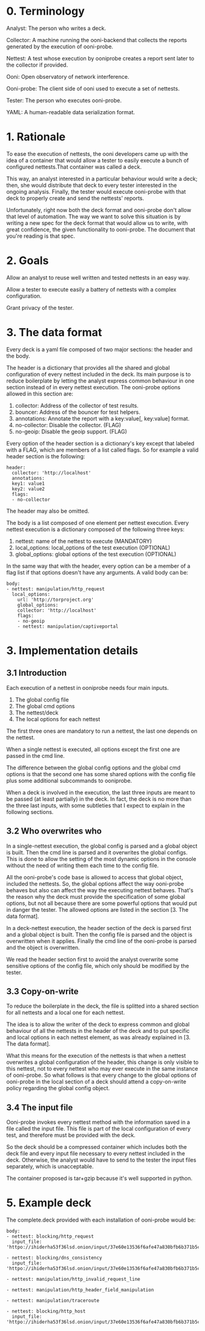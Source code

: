 # 0. Terminology
Analyst: The person who writes a deck.

Collector: A machine running the ooni-backend that collects the reports
generated by the execution of ooni-probe.

Nettest: A test whose execution by ooniprobe creates a report sent later to the
collector if provided.

Ooni: Open observatory of network interference.

Ooni-probe: The client side of ooni used to execute a set of nettests.

Tester: The person who executes ooni-probe.

YAML: A human-readable data serialization format.

# 1. Rationale

To ease the execution of nettests, the ooni developers came up with the idea of
a container that would allow a tester to easily execute a bunch of configured
nettests.That container was called a deck.

This way, an analyst interested in a particular behaviour would write a deck;
then, she would distribute that deck to every tester interested in the ongoing
analysis. Finally, the tester would execute ooni-probe with that deck to
properly create and send the nettests' reports.

Unfortunately, right now both the deck format and ooni-probe don't allow that
level of automation. The way we want to solve this situation is by writing a
new spec for the deck format that would allow us to write, with great
confidence, the given functionality to ooni-probe. The document that you're
reading is that spec.

# 2. Goals

Allow an analyst to reuse well written and tested nettests in an easy way.

Allow a tester to execute easily a battery of nettests with a complex
configuration.

Grant privacy of the tester.

# 3. The data format

Every deck is a yaml file composed of two major sections: the header and the
body.

The header is a dictionary that provides all the shared and global
configuration of every nettest included in the deck. Its main purpose is to
reduce boilerplate by letting the analyst express common behaviour in one
section instead of in every nettest execution. The ooni-probe options allowed
in this section are:

1. collector: Address of the collector of test results.
2. bouncer: Address of the bouncer for test helpers.
3. annotations: Annotate the report with a key:value[, key:value] format.
4. no-collector: Disable the collector. (FLAG)
5. no-geoip: Disable the geoip support. (FLAG)

Every option of the header section is a dictionary's key except that labeled
with a FLAG, which are members of a list called flags. So for example a valid
header section is the following:

```
header:
  collector: 'http://localhost'
  annotations: 
  key1: value1
  key2: value2
  flags: 
  - no-collector
```

The header may also be omitted.

The body is a list composed of one element per nettest execution. Every nettest
execution is a dictionary composed of the following three keys:

1. nettest: name of the nettest to execute (MANDATORY)
2. local_options: local_options of the test execution (OPTIONAL)
3. global_options: global options of the test execution (OPTIONAL)

In the same way that with the header, every option can be a member of a flag
list if that options doesn't have any arguments. A valid body can be:

```
body:
- nettest: manipulation/http_request
  local_options:
    url: 'http://torproject.org'
    global_options:
    collector: 'http://localhost'
    flags:
    - no-geoip
    - nettest: manipulation/captiveportal
```

# 3. Implementation details

## 3.1 Introduction

Each execution of a nettest in ooniprobe needs four main inputs. 

1. The global config file
2. The global cmd options
3. The nettest/deck
4. The local options for each nettest

The first three ones are mandatory to run a nettest, the last one depends on
the nettest.

When a single nettest is executed, all options except the first one are
passed in the cmd line.

The difference between the global config options and the global cmd options
is that the second one has some shared options with the config file plus some
additional subcommands to ooniprobe.

When a deck is involved in the execution, the last three inputs are meant to
be passed (at least partially) in the deck. In fact, the deck is no more than
the three last inputs, with some subtleties that I expect to explain in the
following sections.

## 3.2 Who overwrites who

In a single-nettest execution, the global config is parsed and a global object
is built. Then the cmd line is parsed and it overwrites the global configs.
This is done to allow the setting of the most dynamic options in the console
without the need of writing them each time to the config file.

All the ooni-probe's code base is allowed to access that global object,
included the nettests. So, the global options affect the way ooni-probe behaves
but also can affect the way the executing nettest behaves. That's the reason
why the deck must provide the specification of some global options, but not all
because there are some powerful options that would put in danger the tester.
The allowed options are listed in the section [3. The data format].

In a deck-nettest execution, the header section of the deck is parsed first and
a global object is built. Then the config file is parsed and the object is
overwritten when it applies. Finally the cmd line of the ooni-probe is parsed
and the object is overwritten.

We read the header section first to avoid the analyst overwrite some sensitive
options of the config file, which only should be modified by the tester.

## 3.3 Copy-on-write

To reduce the boilerplate in the deck, the file is splitted into a shared
section for all nettests and a local one for each nettest.

The idea is to allow the writer of the deck to express common and global
behaviour of all the nettests in the header of the deck and to put specific and
local options in each nettest element, as was already explained in [3. The data
format].

What this means for the execution of the nettests is that when a nettest
overwrites a global configuration of the header, this change is only visible to
this nettest, not to every nettest who may ever execute in the same instance of
ooni-probe. So what follows is that every change to the global options of
ooni-probe in the local section of a deck should attend a copy-on-write policy
regarding the global config object.

## 3.4 The input file

Ooni-probe invokes every nettest method with the information saved in a file
called the input file. This file is part of the local configuration of every
test, and therefore must be provided with the deck.

So the deck should be a compressed container which includes both the deck file
and every input file necessary to every nettest included in the deck.
Otherwise, the analyst would have to send to the tester the input files
separately, which is unacceptable.

The container proposed is tar+gzip because it's well supported in python. 

# 5. Example deck

The complete.deck provided with each installation of ooni-probe would be:

```
body:
- nettest: blocking/http_request
  input_file: 'httpo://ihiderha53f36lsd.onion/input/37e60e13536f6afe47a830bfb6b371b5cf65da66d7ad65137344679b24fdccd1'

- nettest: blocking/dns_consistency
  input_file: 'httpo://ihiderha53f36lsd.onion/input/37e60e13536f6afe47a830bfb6b371b5cf65da66d7ad65137344679b24fdccd1'

- nettest: manipulation/http_invalid_request_line

- nettest: manipulation/http_header_field_manipulation

- nettest: manipulation/traceroute

- nettest: blocking/http_host
  input_file: 'httpo://ihiderha53f36lsd.onion/input/37e60e13536f6afe47a830bfb6b371b5cf65da66d7ad65137344679b24fdccd1'
```
